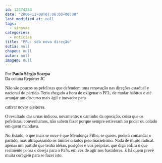 ```yaml
---
id: 12374253
date: "2006-11-08T07:06:00+00:00"
last_modified_at: null
tags:
  - sinovac
categories:
  - noticias
title: "PFL: sob nova direção"
sutia: null
chapeu: null
autor: null
imagem: null
---
```

<p><P><FONT face=Verdana>Por <STRONG>Paulo Sérgio Scarpa</STRONG><BR>Da coluna Repórter JC</FONT></P></p>
<p><P><FONT face=Verdana>Não são poucos os pefelistas que defendem uma renovação nas direções estadual e nacional do partido. Teria chegado a hora de oxigenar o PFL, de mudar hábitos e até arranjar um discurso mais ágil e inovador para</p>
<p> cativar novos eleitores. </FONT></P></p>
<p><P><FONT face=Verdana>O resultado das urnas indicou, novamente, o caminho da oposição, coisa que os pefelistas, convenhamos, não sabem fazer porque sempre estiveram no poder ou colado em quem mandava. </FONT></P></p>
<p><P><FONT face=Verdana>No Estado, o que mais se ouve é que Mendonça Filho, se quiser, poderá comandar o partido, mas ultrapassando os limites criados pelo macielismo. Nada de muito radical, apenas um partido que tenha idéias, posições e voz próprias, que diga enfim o que realmente pensa e deseja para o Pa?s, em vez de agir nos bastidores. E há quem prevê muita coragem para se fazer isto.</FONT></P> </p>
